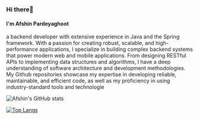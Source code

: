 ### Hi there👋
#### I'm Afshin Pardeyaghoot
a backend developer with extensive experience in Java and the Spring framework. With a passion for creating robust, scalable, and high-performance applications, I specialize in building complex backend systems that power modern web and mobile applications. From designing RESTful APIs to implementing data structures and algorithms, I have a deep understanding of software architecture and development methodologies. My Github repositories showcase my expertise in developing reliable, maintainable, and efficient code, as well as my proficiency in using industry-standard tools and technologie


![Afshin's GitHub stats](https://github-readme-stats.vercel.app/api?username=AfshinPardeyaghoot&show_icons=true&bg_color=00000000&border_color=F8EDE3&text_color=DFD3C3&title_color=F8EDE3&icon_color=D0B8A8)


[![Top Langs](https://github-readme-stats.vercel.app/api/top-langs/?username=AfshinPardeyaghoot&layout=compact&show_icons=true&bg_color=00000000&border_color=F8EDE3&text_color=DFD3C3&title_color=F8EDE3&icon_color=D0B8A8)](https://github.com/anuraghazra/github-readme-stats)

